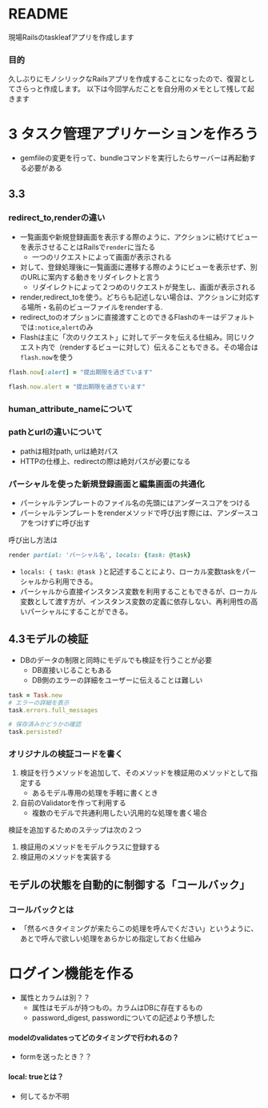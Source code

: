 # README
現場Railsのtaskleafアプリを作成します

### 目的
久しぶりにモノシリックなRailsアプリを作成することになったので、復習としてさらっと作成します。
以下は今回学んだことを自分用のメモとして残して起きます

# 3 タスク管理アプリケーションを作ろう
- gemfileの変更を行って、bundleコマンドを実行したらサーバーは再起動する必要がある

## 3.3
### redirect_to,renderの違い
- 一覧画面や新規登録画面を表示する際のように、アクションに続けてビューを表示させることはRailsで`render`に当たる
	- 一つのリクエストによって画面が表示される
- 対して、登録処理後に一覧画面に遷移する際のようにビューを表示せず、別のURLに案内する動きをリダイレクトと言う
	- リダイレクトによって２つめのリクエストが発生し、画面が表示される
- render,redirect_toを使う。どちらも記述しない場合は、アクションに対応する場所・名前のビューファイルをrenderする.
- redirect_toのオプションに直接渡すことのできるFlashのキーはデフォルトでは`:notice`,`alert`のみ
- Flashは主に「次のリクエスト」に対してデータを伝える仕組み。同じリクエスト内で（renderするビューに対して）伝えることもできる。その場合は`flash.now`を使う

```ruby
flash.now[:alert] = "提出期限を過ぎています"
```
```ruby
flash.now.alert = "提出期限を過ぎています"
```

### human_attribute_nameについて

### pathとurlの違いについて
- pathは相対path, urlは絶対パス
- HTTPの仕様上、redirectの際は絶対パスが必要になる

### パーシャルを使った新規登録画面と編集画面の共通化
- パーシャルテンプレートのファイル名の先頭にはアンダースコアをつける
- パーシャルテンプレートをrenderメソッドで呼び出す際には、アンダースコアをつけずに呼び出す

呼び出し方法は
```ruby
render partial: 'パーシャル名', locals: {task: @task}
```
- `locals: { task: @task }`と記述することにより、ローカル変数taskをパーシャルから利用できる。
- パーシャルから直接インスタンス変数を利用することもできるが、ローカル変数として渡す方が、インスタンス変数の定義に依存しない、再利用性の高いパーシャルにすることができる。

## 4.3モデルの検証
- DBのデータの制限と同時にモデルでも検証を行うことが必要
  - DB直接いじることもある
  - DB側のエラーの詳細をユーザーに伝えることは難しい

```ruby
task = Task.new
# エラーの詳細を表示
task.errors.full_messages

# 保存済みかどうかの確認
task.persisted?
```

### オリジナルの検証コードを書く
1. 検証を行うメソッドを追加して、そのメソッドを検証用のメソッドとして指定する
	- あるモデル専用の処理を手軽に書くとき
2. 自前のValidatorを作って利用する
	- 複数のモデルで共通利用したい汎用的な処理を書く場合

検証を追加するためのステップは次の２つ
1. 検証用のメソッドをモデルクラスに登録する
2. 検証用のメソッドを実装する

## モデルの状態を自動的に制御する「コールバック」
### コールバックとは
- 「然るべきタイミングが来たらこの処理を呼んでください」というように、あとで呼んで欲しい処理をあらかじめ指定しておく仕組み

# ログイン機能を作る
- 属性とカラムは別？？
  - 属性はモデルが持つもの。カラムはDBに存在するもの
  - password_digest, passwordについての記述より予想した

#### modelのvalidatesってどのタイミングで行われるの？
  - formを送ったとき？？

#### local: trueとは？
  - 何してるか不明